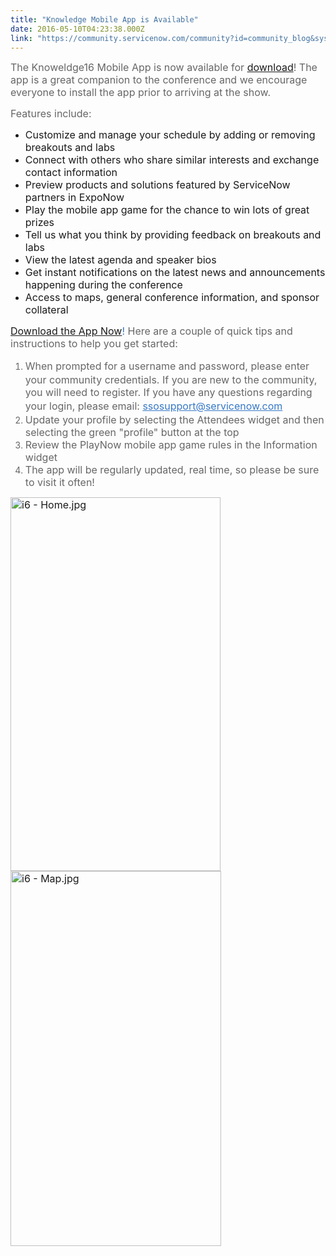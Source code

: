 ```yaml
---
title: "Knowledge Mobile App is Available"
date: 2016-05-10T04:23:38.000Z
link: "https://community.servicenow.com/community?id=community_blog&sys_id=9c1daea5dbd0dbc01dcaf3231f961925"
---
```

<p style="font-style: inherit; font-family: inherit; color: #666666;"><span style="font-weight: inherit; font-style: inherit; font-size: 12pt; font-family: inherit;">The Knoweldge16 Mobile App is now available for <span style="color: #3778c7; font-weight: inherit; font-family: inherit; font-style: inherit;"><a title="owcase.genie-connect.com/servicenowknowledge16/" href="http://showcase.genie-connect.com/servicenowknowledge16/">download</a></span>! The app is a great companion to the conference and we encourage everyone to install the app prior to arriving at the show.</span></p><p style="font-style: inherit; font-family: inherit; color: #666666;"></p><p style="font-style: inherit; font-family: inherit; color: #666666;"><span style="font-weight: inherit; font-style: inherit; font-size: 12pt; font-family: inherit;">Features include:</span></p><ul><li><span style="font-weight: inherit; font-style: inherit; font-size: 12pt; font-family: inherit;">Customize and manage your schedule by adding or removing breakouts and labs</span></li><li><span style="font-weight: inherit; font-style: inherit; font-size: 12pt; font-family: inherit;">Connect with others who share similar interests and exchange contact information</span></li><li><span style="font-weight: inherit; font-style: inherit; font-size: 12pt; font-family: inherit;">Preview products and solutions featured by ServiceNow partners in ExpoNow</span></li><li><span style="font-weight: inherit; font-style: inherit; font-size: 12pt; font-family: inherit;">Play the mobile app game for the chance to win lots of great prizes</span></li><li><span style="font-weight: inherit; font-style: inherit; font-size: 12pt; font-family: inherit;">Tell us what you think by providing feedback on breakouts and labs</span></li><li><span style="font-weight: inherit; font-style: inherit; font-size: 12pt; font-family: inherit;">View the latest agenda and speaker bios</span></li><li><span style="font-weight: inherit; font-style: inherit; font-size: 12pt; font-family: inherit;">Get instant notifications on the latest news and announcements happening during the conference</span></li><li><span style="font-weight: inherit; font-style: inherit; font-size: 12pt; font-family: inherit;">Access to maps, general conference information, and sponsor collateral</span></li></ul><p><span style="color: #3778c7; font-weight: inherit; font-size: 12pt; font-family: inherit; font-style: inherit;"><a title="owcase.genie-connect.com/servicenowknowledge16/" href="http://showcase.genie-connect.com/servicenowknowledge16/">Download the App Now</a>! </span><span style="color: #666666; font-weight: inherit; font-size: 12pt; font-family: inherit; font-style: inherit;">Here are a couple of quick tips and instructions to help you get started:</span></p><ol style="font-style: inherit; font-family: inherit; color: #666666;"><li><span style="font-weight: inherit; font-size: 12pt; font-family: inherit; line-height: 1.5; font-style: inherit;"><span style="font-family: inherit; font-size: 12pt; font-style: inherit; font-weight: inherit; line-height: 1.5;">When prompted for a username and password, please enter your community credentials. If you are new to the community, you will need to register. If you have any questions regarding your login, please email: </span><a title="k-email-small" class="jive-link-email-small" href="mailto:ssosupport@servicenow.com" style="font-weight: inherit; font-style: inherit; font-family: inherit; color: #3778c7;">ssosupport@servicenow.com</a></span></li><li><span style="font-weight: inherit; font-style: inherit; font-size: 12pt; font-family: inherit;">Update your profile by selecting the Attendees widget and then selecting the green "profile" button at the top</span></li><li><span style="font-weight: inherit; font-style: inherit; font-size: 12pt; font-family: inherit;">Review the PlayNow mobile app game rules in the Information widget</span></li><li><span style="font-size: 12pt;">The app will be regularly updated, real time, so please be sure to visit it often!</span></li></ol><p><span style="font-size: 12pt;"><img   alt="i6 - Home.jpg" class="image-1 jive-image" height="598" src="d3932779db9093049c9ffb651f96190b.iix" style="width: 336px; height: 597.734px;" width="336"/> <img   alt="i6 - Map.jpg" class="image-2 jive-image" height="600" src="baaa01c6db5413043eb27a9e0f9619d4.iix" style="width: 337px; height: 599.534px;" width="337"/></span></p>